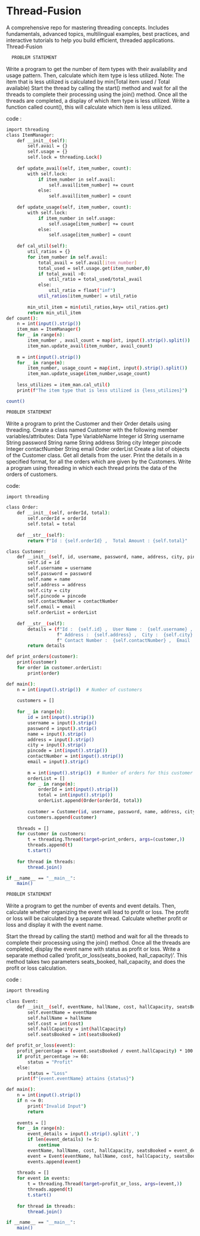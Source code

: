 # Thread-Fusion
 A comprehensive repo for mastering threading concepts. Includes fundamentals, advanced topics, multilingual examples, best practices, and interactive tutorials to help you build efficient, threaded applications.
Thread-Fusion

```bash
  PROBLEM STATEMENT
```
 Write a program to get the number of item types with their availability and usage pattern. Then, calculate which item type is less utilized.
Note:
The item that is less utilized is calculated by min(Total item used / Total available)
Start the thread by calling the start() method and wait for all the threads to complete their processing using the join() method.
Once all the threads are completed, a display of which item type is less utilized.
Write a function called count(), this will calculate which item is less utilized.

code :
```bash
import threading
class ItemManager:
    def __init__(self):
        self.avail = {}
        self.usage = {}
        self.lock = threading.Lock()
    
    def update_avail(self, item_number, count):
        with self.lock:
            if item_number in self.avail:
                self.avail[item_number] += count
            else:
                self.avail[item_number] = count
    
    def update_usage(self, item_number, count):
        with self.lock:
            if item_number in self.usage:
                self.usage[item_number] += count
            else:
                self.usage[item_number] = count
    
    def cal_util(self):
        util_ratios = {}
        for item_number in self.avail:
            total_avail = self.avail[item_number]
            total_used = self.usage.get(item_number,0)
            if total_avail >0:
                util_ratio = total_used/total_avail
            else:
                util_ratio = float("inf")
            util_ratios[item_number] = util_ratio
            
        min_util_item = min(util_ratios,key= util_ratios.get)
        return min_util_item
def count():    
    n = int(input().strip())
    item_man = ItemManager()
    for _ in range(n):
        item_number , avail_count = map(int, input().strip().split())
        item_man.update_avail(item_number, avail_count)
        
    m = int(input().strip())
    for _ in range(m):
        item_number, usage_count = map(int, input().strip().split())
        item_man.update_usage(item_number,usage_count)
        
    less_utilizes = item_man.cal_util()
    print(f"The item type that is less utilized is {less_utilizes}")

count()
```

```bash
PROBLEM STATEMENT
```
 Write a program to print the Customer and their Order details using threading. Create a class named Customer with the following member variables/attributes:
Data Type VariableName 
Integer id
String username
String password
String name
String address
String city
Integer pincode
Integer contactNumber
String email
Order orderList
Create a list of objects of the Customer class. Get all details from the user. Print the details in a specified format, for all the orders which are given by the Customers. Write a program using threading in which each thread prints the data of the orders of customers.

code: 
```bash
import threading

class Order:
    def __init__(self, orderId, total):
        self.orderId = orderId
        self.total = total
        
    def __str__(self):
        return f"Id : {self.orderId} ,  Total Amount : {self.total}"

class Customer:
    def __init__(self, id, username, password, name, address, city, pincode, contactNumber, email, orderList):
        self.id = id
        self.username = username
        self.password = password
        self.name = name
        self.address = address
        self.city = city
        self.pincode = pincode
        self.contactNumber = contactNumber
        self.email = email
        self.orderList = orderList
        
    def __str__(self):
        details = (f"Id :  {self.id} ,  User Name :  {self.username} ,  Password :  {self.password} ,  Name :  {self.name} ,"
                   f" Address :  {self.address} ,  City :  {self.city} ,  Pincode :  {self.pincode} ,"
                   f" Contact Number :  {self.contactNumber} ,  Email :  {self.email}")
        return details

def print_orders(customer):
    print(customer)
    for order in customer.orderList:
        print(order)

def main():
    n = int(input().strip())  # Number of customers
    
    customers = []
    
    for _ in range(n):
        id = int(input().strip())
        username = input().strip()
        password = input().strip()
        name = input().strip()
        address = input().strip()
        city = input().strip()
        pincode = int(input().strip())
        contactNumber = int(input().strip())
        email = input().strip()
        
        m = int(input().strip())  # Number of orders for this customer
        orderList = []
        for _ in range(m):
            orderId = int(input().strip())
            total = int(input().strip())
            orderList.append(Order(orderId, total))
        
        customer = Customer(id, username, password, name, address, city, pincode, contactNumber, email, orderList)
        customers.append(customer)
    
    threads = []
    for customer in customers:
        t = threading.Thread(target=print_orders, args=(customer,))
        threads.append(t)
        t.start()
    
    for thread in threads:
        thread.join()

if __name__ == "__main__":
    main()
```
```bash
PROBLEM STATEMENT
```
 Write a program to get the number of events and event details. Then, calculate whether organizing the event will lead to profit or loss. The profit or loss will be calculated by a separate thread. Calculate whether profit or loss and display it with the event name.

Start the thread by calling the start() method and wait for all the threads to complete their processing using the join() method.
Once all the threads are completed, display the event name with status as profit or loss.
Write a separate method called ‘profit_or_loss(seats_booked, hall_capacity)’.
This method takes two parameters seats_booked, hall_capacity, and does the profit or loss calculation.

code :
```bash
import threading

class Event:
    def __init__(self, eventName, hallName, cost, hallCapacity, seatsBooked):
        self.eventName = eventName
        self.hallName = hallName
        self.cost = int(cost)
        self.hallCapacity = int(hallCapacity)
        self.seatsBooked = int(seatsBooked)

def profit_or_loss(event):
    profit_percentage = (event.seatsBooked / event.hallCapacity) * 100
    if profit_percentage >= 60:
        status = "Profit"
    else:
        status = "Loss"
    print(f"{event.eventName} attains {status}")

def main():
    n = int(input().strip())
    if n <= 0:
        print("Invalid Input")
        return
    
    events = []
    for _ in range(n):
        event_details = input().strip().split(',')
        if len(event_details) != 5:
            continue
        eventName, hallName, cost, hallCapacity, seatsBooked = event_details
        event = Event(eventName, hallName, cost, hallCapacity, seatsBooked)
        events.append(event)
    
    threads = []
    for event in events:
        t = threading.Thread(target=profit_or_loss, args=(event,))
        threads.append(t)
        t.start()
    
    for thread in threads:
        thread.join()

if __name__ == "__main__":
    main()
```
